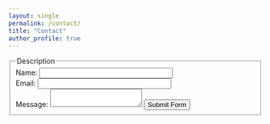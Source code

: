 ```yaml
---
layout: single
permalink: /contact/
title: "Contact"
author_profile: true
---
```


<form method="post" name="myemailform" action="/_php/form-to-email.php">
  <fieldset>
    <legend>Description</legend>
    Name: <input type="text" size="30"><br>
    Email: <input type="text" size="30"><br>
    Message: <textarea name="message"></textarea>
	<input type="submit" name='submit' value="Submit Form">
  </fieldset>
</form>